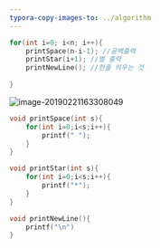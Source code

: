 ```yaml
---
typora-copy-images-to: ../algorithm
---
```


```c++
for(int i=0; i<n; i++){
    printSpace(n-i-1); //공백출력
    printStar(i+1); //별 출력
    printNewLine(); //한줄 띄우는 것
       
}
```



![image-20190221163308049](/Users/yunsungsong/Documents/github_peter/algorithm/image-20190221163308049.png)

```c++
void printSpace(int s){
    for(int i=0;i<s;i++){
        printf(" ");
    }
}

void printStar(int s){
    for(int i=0;i<s;i++){
        printf("*");
    }
}

void printNewLine(){
    printf("\n")
}
```

